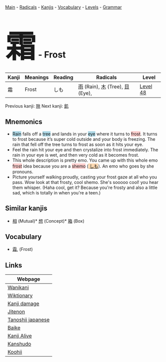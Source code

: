 <style> bigfont {font-size: 100px}</style>
[Main](../index.md) -
[Radicals](../radicals.md) -
[Kanjis](../kanjis.md) -
[Vocabulary](../vocabulary.md) -
[Levels](../levels.md) -
[Grammar](../grammar.md)
# <bigfont> 霜</bigfont> - Frost 

| Kanji | Meanings | Reading | Radicals | Level |
| --- | --- | --- | --- | --- |
| 霜 | Frost | しも | [雨](../radicals/雨.md) (Rain), [木](../radicals/木.md) (Tree), [目](../radicals/目.md) (Eye),  | [Level 48](../levels/wk_level48.md) |

Previous kanji: [隙](隙.md) Next kanji: [飢](飢.md) 

## Mnemonics
 * <span style="background-color:#ADD8E6"> Rain</span> falls off a <span style="background-color:#ADD8E6"> tree</span> and lands in your <span style="background-color:#ADD8E6"> eye</span> where it turns to <span style="background-color:#ffcccb"> frost</span>. It turns to frost because it’s super cold outside and your body is freezing. The rain that fell off the tree turns to frost as soon as it hits your eye.
* Feel the rain hit your eye and then crystalize into frost immediately. The rain in your eye is wet, and then very cold as it becomes frost.
* This whole description is pretty emo. You came up with this whole emo <span style="background-color:#ffcccb"> frost</span> idea because you are a <span style="background-color:#ffcccb"> shemo</span> (<span style="background-color:#fed8b1"> [しも](https://jisho.org/search/しも)</span>). An emo who goes by she pronouns. 
* Picture yourself walking proudly, casting your frost gaze at all who you pass. Wow look at that frosty, cool shemo. She's sooooo cool! you hear them whisper. (Haha cool, get it? Because you're frosty and also a little sad, which is totally in when you're a teen.)


## Similar kanjis
 * [相](相.md) (Mutual)* [想](想.md) (Concept)* [箱](箱.md) (Box)


## Vocabulary
 * [霜](../vocabulary/霜.md), (Frost)



## Links 

| Webpage |
| --- |
| [Wanikani          ](https://www.wanikani.com/kanji/霜) |
| [Wiktionary        ](https://en.wiktionary.org/wiki/霜) |
| [Kanji damage      ](http://www.kanjidamage.com/kanji/search?utf8=✓&q=霜) |
| [Jitenon           ](https://jitenon.com/kanji/霜) |
| [Tanoshii japanese ](https://www.tanoshiijapanese.com/dictionary/kanji.cfm?k=霜) |
| [Baike             ](https://baike.baidu.com/item/霜) |
| [Kanji Alive       ](https://app.kanjialive.com/霜) |
| [Kanshudo          ](https://www.kanshudo.com/searchmn?q=霜) |
| [Koohii            ](https://kanji.koohii.com/study/kanji/霜) |
